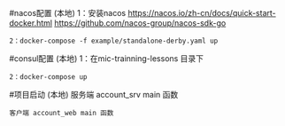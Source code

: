 
#nacos配置 (本地)
    1：安装nacos
        https://nacos.io/zh-cn/docs/quick-start-docker.html
        https://github.com/nacos-group/nacos-sdk-go

    2：docker-compose -f example/standalone-derby.yaml up 

#consul配置 (本地)
    1：在mic-trainning-lessons 目录下

    2：docker-compose up 

#项目启动 (本地)
    服务端 account_srv main 函数

    客户端 account_web main 函数

    
